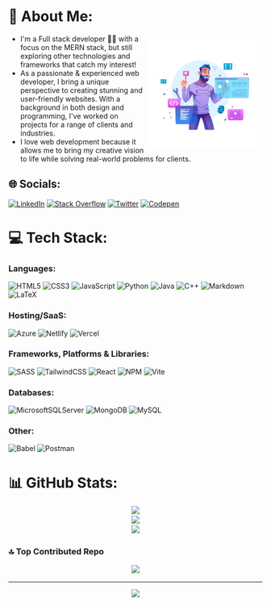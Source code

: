 # 💫 About Me:

<img src="./assets/138969-programmer-engineering.gif" alt="Image" style="width: 45%;margin-left: 0.5em;" align="right"/>

<p align="left" style="width: min(45%, 425px);">

- I'm a Full stack developer 🧑‍💻 with a focus on the MERN stack, but still exploring other technologies and frameworks that catch my interest!
- As a passionate & experienced web developer, I bring a unique perspective to creating stunning and user-friendly websites. With a background in both design and programming, I've worked on projects for a range of clients and industries.
- I love web development because it allows me to bring my creative vision to life while solving real-world problems for clients.

</p>

## 🌐 Socials:

[![LinkedIn](https://img.shields.io/badge/LinkedIn-%230077B5.svg?logo=linkedin&logoColor=white)](https://linkedin.com/in/imrankhan404)
[![Stack Overflow](https://img.shields.io/badge/-Stackoverflow-FE7A16?logo=stack-overflow&logoColor=white)](https://stackoverflow.com/users/7753274)
[![Twitter](https://img.shields.io/badge/Twitter-%231DA1F2.svg?logo=Twitter&logoColor=white)](https://twitter.com/astronomer404)
[![Codepen](https://img.shields.io/badge/Codepen-000000?style=for-the-badge&logo=codepen&logoColor=white)](https://codepen.io/astr0n0mer)

# 💻 Tech Stack:

### Languages:

![HTML5](https://img.shields.io/badge/html5-%23E34F26.svg?style=flat&logo=html5&logoColor=white)
![CSS3](https://img.shields.io/badge/css3-%231572B6.svg?style=flat&logo=css3&logoColor=white)
![JavaScript](https://img.shields.io/badge/javascript-%23323330.svg?style=flat&logo=javascript&logoColor=%23F7DF1E)
![Python](https://img.shields.io/badge/python-3670A0?style=flat&logo=python&logoColor=ffdd54)
![Java](https://img.shields.io/badge/java-%23ED8B00.svg?style=flat&logo=java&logoColor=white)
![C++](https://img.shields.io/badge/c++-%2300599C.svg?style=flat&logo=c%2B%2B&logoColor=white)
![Markdown](https://img.shields.io/badge/markdown-%23000000.svg?style=flat&logo=markdown&logoColor=white)
![LaTeX](https://img.shields.io/badge/latex-%23008080.svg?style=flat&logo=latex&logoColor=white)

### Hosting/SaaS:

![Azure](https://img.shields.io/badge/azure-%230072C6.svg?style=flat&logo=azure-devops&logoColor=white)
![Netlify](https://img.shields.io/badge/netlify-%23000000.svg?style=flat&logo=netlify&logoColor=#00C7B7)
![Vercel](https://img.shields.io/badge/vercel-%23000000.svg?style=flat&logo=vercel&logoColor=white)

### Frameworks, Platforms & Libraries:

![SASS](https://img.shields.io/badge/SASS-hotpink.svg?style=flat&logo=SASS&logoColor=white)
![TailwindCSS](https://img.shields.io/badge/tailwindcss-%2338B2AC.svg?style=flat&logo=tailwind-css&logoColor=white)
![React](https://img.shields.io/badge/react-%2320232a.svg?style=flat&logo=react&logoColor=%2361DAFB)
![NPM](https://img.shields.io/badge/NPM-%23000000.svg?style=flat&logo=npm&logoColor=white)
![Vite](https://img.shields.io/badge/vite-%23a058fe.svg?style=flat&logo=vite&logoColor=ffd129)

### Databases:

![MicrosoftSQLServer](https://img.shields.io/badge/Microsoft%20SQL%20Sever-CC2927?style=flat&logo=microsoft%20sql%20server&logoColor=white)
![MongoDB](https://img.shields.io/badge/MongoDB-%234ea94b.svg?style=flat&logo=mongodb&logoColor=white)
![MySQL](https://img.shields.io/badge/mysql-%2300f.svg?style=flat&logo=mysql&logoColor=white)

### Other:

![Babel](https://img.shields.io/badge/Babel-F9DC3e?style=flat&logo=babel&logoColor=black)
![Postman](https://img.shields.io/badge/Postman-FF6C37?style=flat&logo=postman&logoColor=white)

# 📊 GitHub Stats:

<div align="center">

![](https://github-readme-stats.vercel.app/api?username=astr0n0mer&theme=react&hide_border=false&include_all_commits=true&count_private=true)<br/>
![](https://github-readme-streak-stats.herokuapp.com/?user=astr0n0mer&theme=react&hide_border=false)<br/>
![](https://github-readme-stats.vercel.app/api/top-langs/?username=astr0n0mer&theme=react&hide_border=false&include_all_commits=true&count_private=true&layout=compact)

</div>

### 🔝 Top Contributed Repo

<div align="center">

![](https://github-contributor-stats.vercel.app/api?username=astr0n0mer&limit=5&theme=tokyonight&combine_all_yearly_contributions=true)

---

[![](https://visitcount.itsvg.in/api?id=astr0n0mer&icon=0&color=1)](https://visitcount.itsvg.in)

</div>

<!-- Proudly created with GPRM ( https://gprm.itsvg.in ) -->
